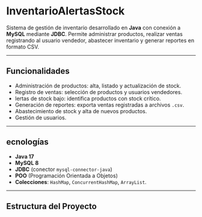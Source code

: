 # InventarioAlertasStock


Sistema de gestión de inventario desarrollado en **Java** con conexión a **MySQL** mediante **JDBC**. Permite administrar productos, realizar ventas registrando al usuario vendedor, abastecer inventario y generar reportes en formato CSV.

---

## Funcionalidades

- Administración de productos: alta, listado y actualización de stock.
- Registro de ventas: selección de productos y usuarios vendedores.
- lertas de stock bajo: identifica productos con stock crítico.
- Generación de reportes: exporta ventas registradas a archivos `.csv`.
- Abastecimiento de stock y alta de nuevos productos.
- Gestión de usuarios.

---

## ecnologías

- **Java 17**
- **MySQL 8**
- **JDBC** (conector `mysql-connector-java`)
- **POO** (Programación Orientada a Objetos)
- **Colecciones**: `HashMap`, `ConcurrentHashMap`, `ArrayList`.

---

## Estructura del Proyecto


